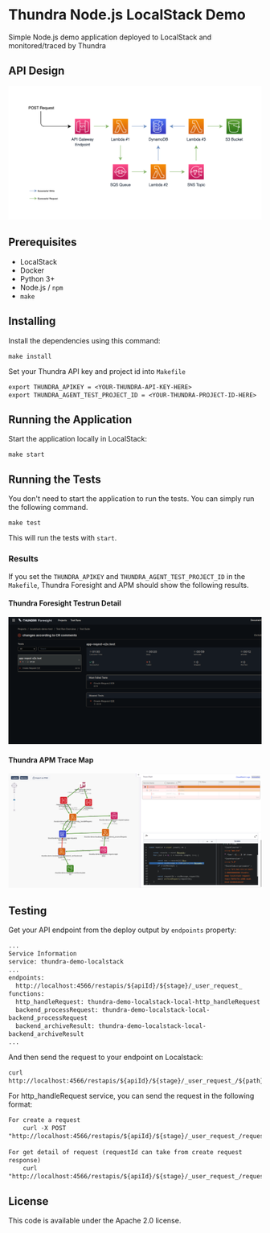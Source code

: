 # Thundra Node.js LocalStack Demo

Simple Node.js demo application deployed to LocalStack and monitored/traced by Thundra

## API Design

![API Design](./assets/localstack-demo-with-bg.drawio.png)

## Prerequisites

* LocalStack
* Docker
* Python 3+
* Node.js / `npm`
* `make`

## Installing

Install the dependencies using this command:
```
make install
```

Set your Thundra API key and project id into `Makefile`
```
export THUNDRA_APIKEY = <YOUR-THUNDRA-API-KEY-HERE>
export THUNDRA_AGENT_TEST_PROJECT_ID = <YOUR-THUNDRA-PROJECT-ID-HERE>
```

## Running the Application

Start the application locally in LocalStack:
```
make start
```

## Running the Tests

You don't need to start the application to run the tests. You can simply run the following command.

```
make test
```

This will run the tests with `start`.


### Results

If you set the `THUNDRA_APIKEY` and `THUNDRA_AGENT_TEST_PROJECT_ID` in the `Makefile`, Thundra Foresight and APM should show the following results.

#### Thundra Foresight Testrun Detail

![Foresight Testrun Detail](./assets/thundra-foresight-testrun-detail.png)

#### Thundra APM Trace Map

![APM Trace Map](./assets/thundra-apm-tracemap.png)

## Testing

Get your API endpoint from the deploy output by `endpoints` property:
```
...
Service Information
service: thundra-demo-localstack
...
endpoints:
  http://localhost:4566/restapis/${apiId}/${stage}/_user_request_
functions:
  http_handleRequest: thundra-demo-localstack-local-http_handleRequest
  backend_processRequest: thundra-demo-localstack-local-backend_processRequest
  backend_archiveResult: thundra-demo-localstack-local-backend_archiveResult
...
```

And then send the request to your endpoint on Localstack:
```
curl http://localhost:4566/restapis/${apiId}/${stage}/_user_request_/${path}
```

For http_handleRequest service, you can send the request in the following format:
```
For create a request
    curl -X POST "http://localhost:4566/restapis/${apiId}/${stage}/_user_request_/requests"
    
For get detail of request (requestId can take from create request response)
    curl "http://localhost:4566/restapis/${apiId}/${stage}/_user_request_/request/${requestId}"
```

## License

This code is available under the Apache 2.0 license.

